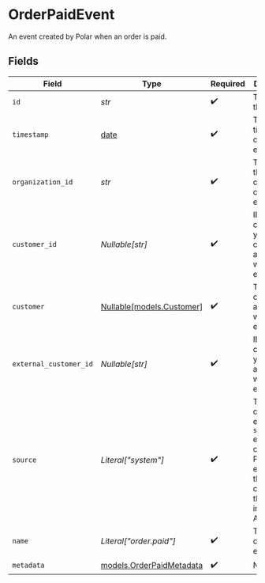 # OrderPaidEvent

An event created by Polar when an order is paid.


## Fields

| Field                                                                                                                          | Type                                                                                                                           | Required                                                                                                                       | Description                                                                                                                    | Example                                                                                                                        |
| ------------------------------------------------------------------------------------------------------------------------------ | ------------------------------------------------------------------------------------------------------------------------------ | ------------------------------------------------------------------------------------------------------------------------------ | ------------------------------------------------------------------------------------------------------------------------------ | ------------------------------------------------------------------------------------------------------------------------------ |
| `id`                                                                                                                           | *str*                                                                                                                          | :heavy_check_mark:                                                                                                             | The ID of the object.                                                                                                          |                                                                                                                                |
| `timestamp`                                                                                                                    | [date](https://docs.python.org/3/library/datetime.html#date-objects)                                                           | :heavy_check_mark:                                                                                                             | The timestamp of the event.                                                                                                    |                                                                                                                                |
| `organization_id`                                                                                                              | *str*                                                                                                                          | :heavy_check_mark:                                                                                                             | The ID of the organization owning the event.                                                                                   | 1dbfc517-0bbf-4301-9ba8-555ca42b9737                                                                                           |
| `customer_id`                                                                                                                  | *Nullable[str]*                                                                                                                | :heavy_check_mark:                                                                                                             | ID of the customer in your Polar organization associated with the event.                                                       |                                                                                                                                |
| `customer`                                                                                                                     | [Nullable[models.Customer]](../models/customer.md)                                                                             | :heavy_check_mark:                                                                                                             | The customer associated with the event.                                                                                        |                                                                                                                                |
| `external_customer_id`                                                                                                         | *Nullable[str]*                                                                                                                | :heavy_check_mark:                                                                                                             | ID of the customer in your system associated with the event.                                                                   |                                                                                                                                |
| `source`                                                                                                                       | *Literal["system"]*                                                                                                            | :heavy_check_mark:                                                                                                             | The source of the event. `system` events are created by Polar. `user` events are the one you create through our ingestion API. |                                                                                                                                |
| `name`                                                                                                                         | *Literal["order.paid"]*                                                                                                        | :heavy_check_mark:                                                                                                             | The name of the event.                                                                                                         |                                                                                                                                |
| `metadata`                                                                                                                     | [models.OrderPaidMetadata](../models/orderpaidmetadata.md)                                                                     | :heavy_check_mark:                                                                                                             | N/A                                                                                                                            |                                                                                                                                |